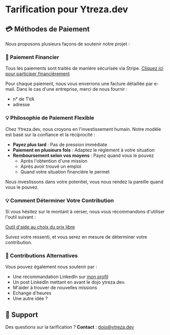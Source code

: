 # Tarification pour Ytreza.dev

## 💳 Méthodes de Paiement

Nous proposons plusieurs façons de soutenir notre projet :

### 🔗 Paiement Financier
Tous les paiements sont traités de manière sécurisée via Stripe.
[Cliquez ici pour participer financièrement](https://buy.stripe.com/cNi6oH9avfrP1Z33oHgA805)

Pour chaque paiement, nous vous enverrons une facture détaillée par e-mail.
Dans le cas d'une entreprise, merci de nous fournir :
- n° de TVA
- adresse

### 💡 Philosophie de Paiement Flexible

Chez Ytreza.dev, nous croyons en l'investissement humain. Notre modèle est basé sur la confiance et la réciprocité :

- **Payez plus tard** : Pas de pression immédiate
- **Paiement en plusieurs fois** : Adaptez le règlement à votre situation
- **Remboursement selon vos moyens** : Payez quand vous le pouvez
  - Après l'obtention d'une mission
  - Après avoir trouvé un emploi
  - Quand votre situation financière le permet

Nous investissons dans votre potentiel, vous nous rendez la pareille quand vous le pouvez.

### 💡 Comment Déterminer Votre Contribution

Si vous hésitez sur le montant à verser, nous vous recommandons d'utiliser l'outil suivant :

[Outil d'aide au choix du prix libre](https://guesstheprice-nine.vercel.app/)

Suivez votre ressenti, et vous serez en mesure de déterminer votre contribution.


### 🤝 Contributions Alternatives
Vous pouvez également nous soutenir par :
- Une recommandation LinkedIn sur [mon profil](https://www.linkedin.com/in/jonathan-laurent/)
- Un post LinkedIn mettant en avant le dojo ytreza.dev. 
- M'aider à trouver de nouvelles missions
- Echange d'heures
- Une autre idée ? 


## 🤝 Support

Des questions sur la tarification ? 
**Contact** : dojo@ytreza.dev
